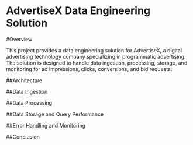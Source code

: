 # AdvertiseX Data Engineering Solution

#Overview

This project provides a data engineering solution for AdvertiseX, a digital advertising technology company specializing in programmatic advertising. The solution is designed to handle data ingestion, processing, storage, and monitoring for ad impressions, clicks, conversions, and bid requests.

##Architecture

##Data Ingestion

##Data Processing

##Data Storage and Query Performance

##Error Handling and Monitoring

##Conclusion
